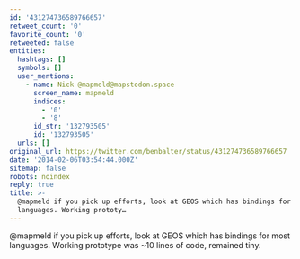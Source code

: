 ```yaml
---
id: '431274736589766657'
retweet_count: '0'
favorite_count: '0'
retweeted: false
entities:
  hashtags: []
  symbols: []
  user_mentions:
    - name: Nick @mapmeld@mapstodon.space
      screen_name: mapmeld
      indices:
        - '0'
        - '8'
      id_str: '132793505'
      id: '132793505'
  urls: []
original_url: https://twitter.com/benbalter/status/431274736589766657
date: '2014-02-06T03:54:44.000Z'
sitemap: false
robots: noindex
reply: true
title: >-
  @mapmeld if you pick up efforts, look at GEOS which has bindings for most
  languages. Working prototy…
---
```


@mapmeld if you pick up efforts, look at GEOS which has bindings for most languages. Working prototype was ~10 lines of code, remained tiny.